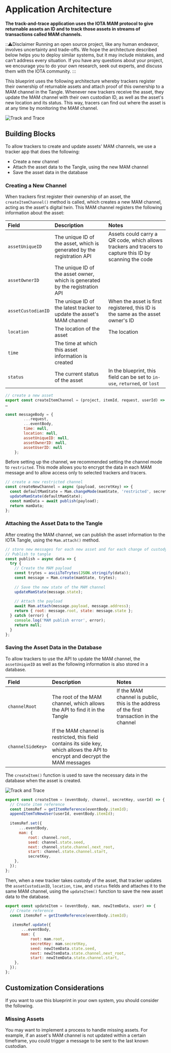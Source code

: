 # Application Architecture

**The track-and-trace application uses the IOTA MAM protocol to give returnable assets an ID and to track those assets in streams of transactions called MAM channels.**

:::warning:Disclaimer
Running an open source project, like any human endeavor, involves uncertainty and trade-offs. We hope the architecture described below helps you to deploy similar systems, but it may include mistakes, and can’t address every situation. If you have any questions about your project, we encourage you to do your own research, seek out experts, and discuss them with the IOTA community.
:::

This blueprint uses the following architecture whereby trackers register their ownership of returnable assets and attach proof of this ownership to a MAM channel in the Tangle. Whenever new trackers receive the asset, they update the MAM channel with their own custodian ID, as well as the asset's new location and its status. This way, tracers can find out where the asset is at any time by monitoring the MAM channel.

![Track and Trace](/img/blueprints/track-and-trace-architecture.png)

## Building Blocks

To allow trackers to create and update assets' MAM channels, we use a tracker app that does the following: 

- Create a new channel
- Attach the asset data to the Tangle, using the new MAM channel
- Save the asset data in the database

### Creating a New Channel

When trackers first register their ownership of an asset, the `createItemChannel()` method is called, which creates a new MAM channel, acting as the asset's digital twin. This MAM channel registers the following information about the asset:

|**Field**|**Description**|**Notes**|
|:----|:------|:-----|
|`assetUniqueID` |The unique ID of the asset, which is generated by the registration API |Assets could carry a QR code, which allows trackers and tracers to capture this ID by scanning the code|
|`assetOwnerID` | The unique ID of the asset owner, which is generated by the registration API|
| `assetCustodianID`|The unique ID of the latest tracker to update the asset's MAM channel|When the asset is first registered, this ID is the same as the asset owner's ID|
|`location` |The location of the asset |The location
|`time`| The time at which this asset information is created|
| `status`|The current status of the asset |In the blueprint, this field can be set to `in-use`, `returned`, or `lost`|


```javascript
// create a new asset 
export const createItemChannel = (project, itemId, request, userId) => { 
… 
 
const messageBody = { 
        ...request,         
        ...eventBody,         
        time: null,         
        location: null,         
        assetUniqueID: null,         
        assetOwnerID: null,         
        assetUserID: null 
    };
```

Before setting up the channel, we recommended setting the channel mode to `restricted`. This mode allows you to encrypt the data in each MAM message and to allow access only to selected trackers and tracers.

```javascript
// create a new restricted channel 
const createNewChannel = async (payload, secretKey) => { 
  const defaultMamState = Mam.changeMode(mamState, 'restricted', secretKey);   
  updateMamState(defaultMamState); 
  const mamData = await publish(payload); 
  return mamData; 
};
```
### Attaching the Asset Data to the Tangle

After creating the MAM channel, we can publish the asset information to the IOTA Tangle, using the `Mam.attach()` method.

```javascript
// store new messages for each new asset and for each change of custody 
// Publish to tangle 
const publish = async data => { 
  try { 
    // Create the MAM payload
    const trytes = asciiToTrytes(JSON.stringify(data)); 
    const message = Mam.create(mamState, trytes); 
 
    // Save the new state of the MAM channel
    updateMamState(message.state); 
 
    // Attach the payload
    await Mam.attach(message.payload, message.address);  
    return { root: message.root, state: message.state }; 
  } catch (error) { 
    console.log('MAM publish error', error); 
    return null; 
  } 
}; 
```

### Saving the Asset Data in the Database

To allow trackers to use the API to update the MAM channel, the `assetUniqueID` as well as the following information is also stored in a database.

|**Field**|**Description**|**Notes**|
|:--|:---|:---|
|`channelRoot`|The root of the MAM channel, which allows the API to find it in the Tangle|If the MAM channel is public, this is the address of the first transaction in the channel|
|`channelSideKey>`|If the MAM channel is restricted, this field contains its side key, which allows the API to encrypt and decrypt the MAM messages||

The `createItem()` function is used to save the necessary data in the database when the asset is created.

![Track and Trace](/img/blueprints/track-and-trace-architecture-message-exchange.png)

```javascript
export const createItem = (eventBody, channel, secretKey, userId) => { 
  // Create item reference 
  const itemsRef = getItemReference(eventBody.itemId);   
  appendItemToNewUser(userId, eventBody.itemId);    
  
  itemsRef.set({     
      ...eventBody,     
      mam: {       
          root: channel.root,       
          seed: channel.state.seed,       
          next: channel.state.channel.next_root,       
          start: channel.state.channel.start,
          secretKey, 
    },
  });
};
```
Then, when a new tracker takes custody of the asset, that tracker updates the `assetCustodianID`, `location`, `time`, and `status` fields and attaches it to the same MAM channel, using the `updateItem()` function to save the new asset data to the database.

```javascript
export const updateItem = (eventBody, mam, newItemData, user) => { 
  // Create reference 
  const itemsRef = getItemReference(eventBody.itemId); 
   
   itemsRef.update({     
       ...eventBody,     
       mam: {       
           root: mam.root,       
           secretKey: mam.secretKey,       
           seed: newItemData.state.seed,       
           next: newItemData.state.channel.next_root,       
           start: newItemData.state.channel.start, 
    }, 
  }); 
};
```

## Customization Considerations

If you want to use this blueprint in your own system, you should consider the following.

### Missing Assets

You may want to implement a process to handle missing assets. For example, if an asset's MAM channel is not updated within a certain timeframe, you could trigger a message to be sent to the last known custodian.	 
